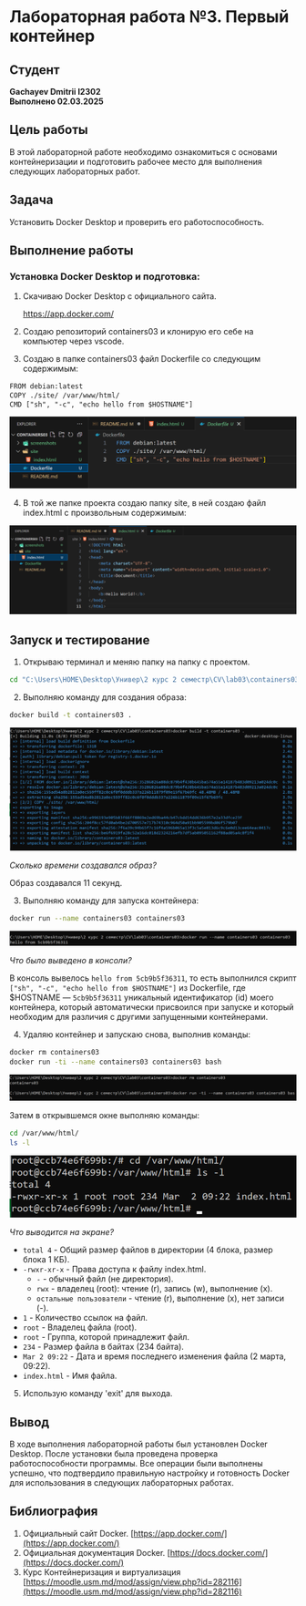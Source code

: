 # Лабораторная работа №3. Первый контейнер

## Студент
**Gachayev Dmitrii I2302**  
**Выполнено 02.03.2025**  

## Цель работы
В этой лабораторной работе необходимо ознакомиться с основами контейнеризации и подготовить рабочее место для выполнения следующих лабораторных работ.
## Задача
Установить Docker Desktop и проверить его работоспособность.
## Выполнение работы
### Установка Docker Desktop и подготовка: 
1. Скачиваю Docker Desktop с официального сайта.

    https://app.docker.com/

2. Создаю репозиторий containers03 и клонирую его себе на компьютер через vscode.

3. Создаю в папке containers03 файл Dockerfile со следующим содержимым:

```
FROM debian:latest
COPY ./site/ /var/www/html/
CMD ["sh", "-c", "echo hello from $HOSTNAME"]
```


![image](screenshots/Screenshot_6.png)

4. В той же папке проекта создаю папку site, в ней создаю файл index.html с произвольным содержимым:

![image](screenshots/Screenshot_7.png)

## Запуск и тестирование

1. Открываю терминал и меняю папку на папку с проектом.

```bash
cd "C:\Users\HOME\Desktop\Универ\2 курс 2 семестр\CV\lab03\containers03"
```

2. Выполняю команду для создания образа:

```bash
docker build -t containers03 .
```

![image](screenshots/Screenshot_1.png)

*Сколько времени создавался образ?*

Образ создавался 11 секунд.

3. Выполняю команду для запуска контейнера:

```bash
docker run --name containers03 containers03
```

![image](screenshots/Screenshot_2.png)

*Что было выведено в консоли?*

В консоль вывелось `hello from 5cb9b5f36311`, то есть выполнился скрипт `["sh", "-c", "echo hello from $HOSTNAME"]` из Dockerfile, где $HOSTNAME — `5cb9b5f36311` уникальный идентификатор (id) моего контейнера, который автоматически присвоился при запуске и который необходим для различия с другими запущенными контейнерами.

4. Удаляю контейнер и запускаю снова, выполнив команды:

```bash
docker rm containers03
docker run -ti --name containers03 containers03 bash
```
![image](screenshots/Screenshot_4.png)

Затем в открывшемся окне выполняю команды:

```bash
cd /var/www/html/
ls -l
```

![image](screenshots/Screenshot_5.png)

*Что выводится на экране?*

- `total 4` - Общий размер файлов в директории (4 блока, размер блока 1 КБ).
- `-rwxr-xr-x` - Права доступа к файлу index.html. 
    - `-` - обычный файл (не директория).
    - `rwx` - владелец (root): чтение (r), запись (w), выполнение (x).
    - `остальные пользователи` - чтение (r), выполнение (x), нет записи (-).
- `1` - Количество ссылок на файл.
- `root` - Владелец файла (root).
- `root` - Группа, которой принадлежит файл.
- `234` - Размер файла в байтах (234 байта).
- `Mar 2 09:22` - Дата и время последнего изменения файла (2 марта, 09:22).
- `index.html` - Имя файла.

5. Использую команду 'exit' для выхода.

## Вывод
В ходе выполнения лабораторной работы был установлен Docker Desktop. После установки была проведена проверка работоспособности программы. Все операции были выполнены успешно, что подтвердило правильную настройку и готовность Docker для использования в следующих лабораторных работах.
## Библиография
1. Официальный сайт Docker. [https://app.docker.com/](https://app.docker.com/)
2. Официальная документация Docker. [https://docs.docker.com/](https://docs.docker.com/)
3. Курс Контейнеризация и виртуализация [https://moodle.usm.md/mod/assign/view.php?id=282116](https://moodle.usm.md/mod/assign/view.php?id=282116)
